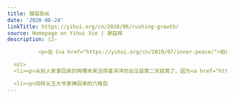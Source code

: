 ```yaml
---
title: 揠苗助长
date: '2020-06-24'
linkTitle: https://yihui.org/cn/2020/06/rushing-growth/
source: Homepage on Yihui Xie | 谢益辉
description: |2-

          <p>在《<a href="https://yihui.org/cn/2019/07/inner-peace/">如何想静静</a>》一文中，我说我们需要一些关于耐心的训练，并以种菜为例。这种事情从来都是嘴上讲道理容易、手上实践难。这不，前几天我按捺不住想让菜苗快长快长的心，舀了几瓢肥料哗哗乱撒到了菜地里。经过几日雨水的浸泡，伤亡在肥料中的菜苗名单如下：</p>

  <ol>
  <li><p>从别人家拿回来的两棵本来活得喜洋洋的丝瓜苗第二天就蔫了。因为<a href="https://yihui.org/cn/2018/10/fence-lawn/">前年</a>种出来一栅栏丝瓜，让我很有成就感，而留的丝瓜种子可能是因为放在室外没收进来，冬天给冻坏了，所以去年再种就没能发出芽来。今年我满心期待能再弄两棵苗，但直到前些天才从王大爷那里寻到（他也是刚从别人家拿回来的）。我像得了宝贝一样把它们种下去，结果没过几天，就被我用肥料快给烧死了。后来我赶紧重新挖出来挪了个窝，现在貌似还在苟延残喘中，也不知道还能不能活过来。</p></li>

  <li><p>同样从王大爷家捧回来的六株茄
---
```


